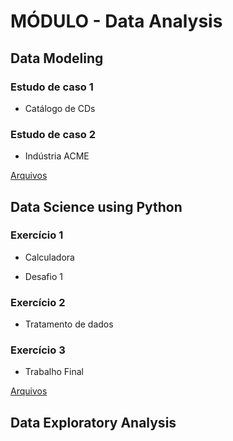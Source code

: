 # MÓDULO - Data Analysis

## Data Modeling
### Estudo de caso 1

 - Catálogo de CDs
 ### Estudo de caso 2

- Indústria ACME
 
[Arquivos](https://github.com/ThayaneMoreira/BusinessAnalytics-BigData/tree/main/Data_Analysis/Data-Modeling)

## Data Science using Python

### Exercício 1

- Calculadora

- Desafio 1

### Exercício 2

- Tratamento de dados

### Exercício 3

- Trabalho Final

[Arquivos](https://github.com/ThayaneMoreira/BusinessAnalytics-BigData/tree/main/Data_Analysis/DataScience-Python)


## Data Exploratory Analysis

